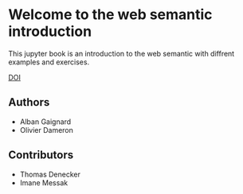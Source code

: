 # Welcome to the web semantic introduction

This jupyter book is an introduction to the web semantic with diffrent examples and exercises. 

[DOI](https://doi.org/10.5281/zenodo.7550601)

## Authors

- Alban Gaignard
- Olivier Dameron

## Contributors

- Thomas Denecker 
- Imane Messak


```{tableofcontents}
```
